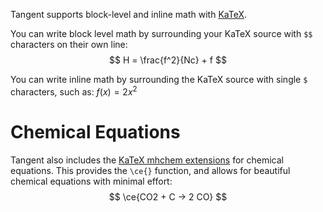 Tangent supports block-level and inline math with [KaTeX](https://katex.org).

You can write block level math by surrounding your KaTeX source with `$$` characters on their own line:
$$
H = \frac{f^2}{Nc} + f
$$

You can write inline math by surrounding the KaTeX source with single `$` characters, such as: $f(x) = 2x^2$

# Chemical Equations
Tangent also includes the [KaTeX mhchem extensions](https://mhchem.github.io/MathJax-mhchem/) for chemical equations. This provides the `\ce{}` function, and allows for beautiful chemical equations with minimal effort:
$$
\ce{CO2 + C -> 2 CO}
$$